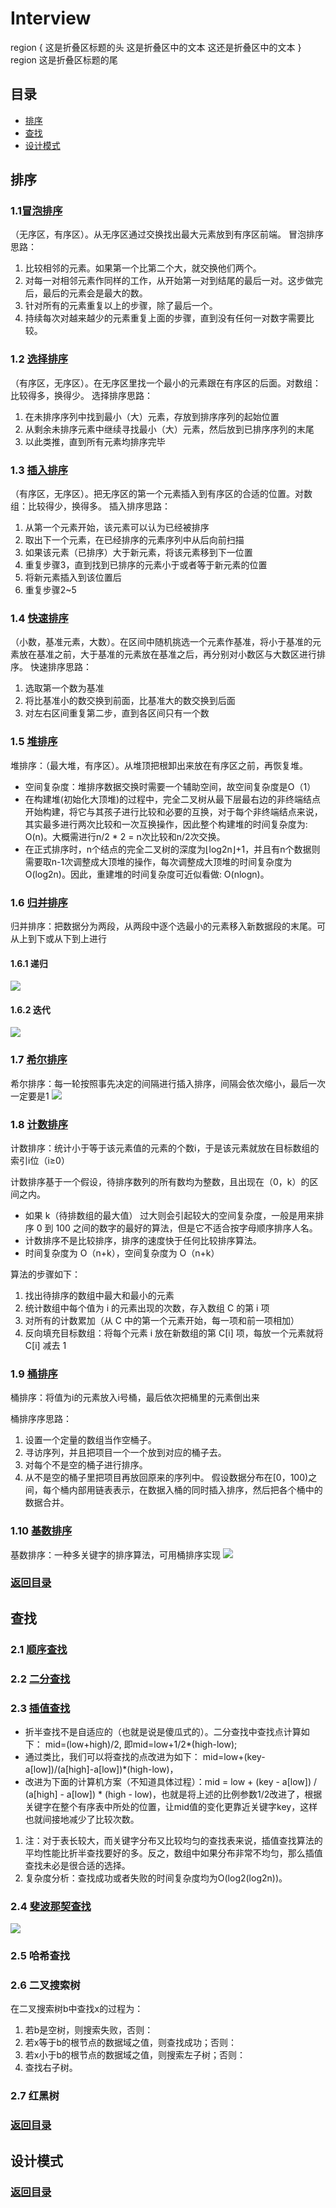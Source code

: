 # Interview

region { 这是折叠区标题的头
这是折叠区中的文本
这还是折叠区中的文本
} region 这是折叠区标题的尾


## 目录  
* [排序](#排序)
* [查找](#查找)
* [设计模式](#设计模式)

## 排序
### 1.1[冒泡排序](https://github.com/guoguokkk/Interview/blob/master/Sort/BubbleSort.cpp)
（无序区，有序区）。从无序区通过交换找出最大元素放到有序区前端。
冒泡排序思路：
1. 比较相邻的元素。如果第一个比第二个大，就交换他们两个。
2. 对每一对相邻元素作同样的工作，从开始第一对到结尾的最后一对。这步做完后，最后的元素会是最大的数。
3. 针对所有的元素重复以上的步骤，除了最后一个。
4. 持续每次对越来越少的元素重复上面的步骤，直到没有任何一对数字需要比较。

### 1.2 [选择排序](https://github.com/guoguokkk/Interview/blob/master/Sort/SelectionSort.cpp)
（有序区，无序区）。在无序区里找一个最小的元素跟在有序区的后面。对数组：比较得多，换得少。
选择排序思路：
1. 在未排序序列中找到最小（大）元素，存放到排序序列的起始位置
2. 从剩余未排序元素中继续寻找最小（大）元素，然后放到已排序序列的末尾
3. 以此类推，直到所有元素均排序完毕

### 1.3 [插入排序](https://github.com/guoguokkk/Interview/blob/master/Sort/InsertSort.cpp)
（有序区，无序区）。把无序区的第一个元素插入到有序区的合适的位置。对数组：比较得少，换得多。
插入排序思路：
1. 从第一个元素开始，该元素可以认为已经被排序
2. 取出下一个元素，在已经排序的元素序列中从后向前扫描
3. 如果该元素（已排序）大于新元素，将该元素移到下一位置
4. 重复步骤3，直到找到已排序的元素小于或者等于新元素的位置
5. 将新元素插入到该位置后
6. 重复步骤2~5

### 1.4 [快速排序](https://github.com/guoguokkk/Interview/blob/master/Sort/QuickSort.cpp)
（小数，基准元素，大数）。在区间中随机挑选一个元素作基准，将小于基准的元素放在基准之前，大于基准的元素放在基准之后，再分别对小数区与大数区进行排序。
快速排序思路：
1. 选取第一个数为基准
2. 将比基准小的数交换到前面，比基准大的数交换到后面
3. 对左右区间重复第二步，直到各区间只有一个数

### 1.5 [堆排序](https://github.com/guoguokkk/Interview/blob/master/Sort/HeapSort.cpp)
堆排序：（最大堆，有序区）。从堆顶把根卸出来放在有序区之前，再恢复堆。

- 空间复杂度：堆排序数据交换时需要一个辅助空间，故空间复杂度是O（1） 
- 在构建堆(初始化大顶堆)的过程中，完全二叉树从最下层最右边的非终端结点开始构建，将它与其孩子进行比较和必要的互换，对于每个非终端结点来说，其实最多进行两次比较和一次互换操作，因此整个构建堆的时间复杂度为: O(n)。大概需进行n/2 * 2 = n次比较和n/2次交换。 
- 在正式排序时，n个结点的完全二叉树的深度为⌊log2n⌋+1，并且有n个数据则需要取n-1次调整成大顶堆的操作，每次调整成大顶堆的时间复杂度为O(log2n)。因此，重建堆的时间复杂度可近似看做: O(nlogn)。

### 1.6 [归并排序](https://github.com/guoguokkk/Interview/blob/master/Sort/MergeSort.cpp)
归并排序：把数据分为两段，从两段中逐个选最小的元素移入新数据段的末尾。可从上到下或从下到上进行
#### 1.6.1 递归
![](https://github.com/guoguokkk/Interview/blob/master/img/%E5%BD%92%E5%B9%B6%E6%8E%92%E5%BA%8F_%E9%80%92%E5%BD%92.png)

#### 1.6.2 迭代
![](https://github.com/guoguokkk/Interview/blob/master/img/%E5%BD%92%E5%B9%B6%E6%8E%92%E5%BA%8F_%E8%BF%AD%E4%BB%A3.png)

### 1.7 [希尔排序](https://github.com/guoguokkk/Interview/blob/master/Sort/shell_sort.cpp)
希尔排序：每一轮按照事先决定的间隔进行插入排序，间隔会依次缩小，最后一次一定要是1
![](https://github.com/guoguokkk/Interview/blob/master/img/%E5%B8%8C%E5%B0%94%E6%8E%92%E5%BA%8F.png)

### 1.8 [计数排序](https://github.com/guoguokkk/Interview/blob/master/Sort/CountSort.cpp)

计数排序：统计小于等于该元素值的元素的个数i，于是该元素就放在目标数组的索引i位（i≥0）

计数排序基于一个假设，待排序数列的所有数均为整数，且出现在（0，k）的区间之内。
- 如果 k（待排数组的最大值） 过大则会引起较大的空间复杂度，一般是用来排序 0 到 100 之间的数字的最好的算法，但是它不适合按字母顺序排序人名。
- 计数排序不是比较排序，排序的速度快于任何比较排序算法。
- 时间复杂度为 O（n+k），空间复杂度为 O（n+k）

算法的步骤如下：
1. 找出待排序的数组中最大和最小的元素
2. 统计数组中每个值为 i 的元素出现的次数，存入数组 C 的第 i 项
3. 对所有的计数累加（从 C 中的第一个元素开始，每一项和前一项相加）
4. 反向填充目标数组：将每个元素 i 放在新数组的第 C[i] 项，每放一个元素就将 C[i] 减去 1

### 1.9 [桶排序](https://github.com/guoguokkk/Interview/blob/master/Sort/BucketSort.cpp)
桶排序：将值为i的元素放入i号桶，最后依次把桶里的元素倒出来

桶排序序思路：
1. 设置一个定量的数组当作空桶子。
2. 寻访序列，并且把项目一个一个放到对应的桶子去。
3. 对每个不是空的桶子进行排序。
4. 从不是空的桶子里把项目再放回原来的序列中。
假设数据分布在[0，100)之间，每个桶内部用链表表示，在数据入桶的同时插入排序，然后把各个桶中的数据合并。

### 1.10 [基数排序](https://github.com/guoguokkk/Interview/blob/master/Sort/RadixSort.cpp)
基数排序：一种多关键字的排序算法，可用桶排序实现
![](https://github.com/guoguokkk/Interview/blob/master/img/%E5%9F%BA%E6%95%B0%E6%8E%92%E5%BA%8F.jpg)

### [返回目录](#目录)

## 查找

### 2.1 [顺序查找](https://github.com/guoguokkk/Interview/blob/master/Search/SequentialSearch.cpp)
### 2.2 [二分查找](https://github.com/guoguokkk/Interview/blob/master/Search/BinarySearch.cpp)
### 2.3 [插值查找](https://github.com/guoguokkk/Interview/blob/master/Search/InsertionSearch.cpp)
- 折半查找不是自适应的（也就是说是傻瓜式的）。二分查找中查找点计算如下：
	mid=(low+high)/2, 即mid=low+1/2*(high-low);
- 通过类比，我们可以将查找的点改进为如下：
	mid=low+(key-a[low])/(a[high]-a[low])*(high-low)，
- 改进为下面的计算机方案（不知道具体过程）：mid = low + (key - a[low]) / (a[high] - a[low]) * (high - low)，也就是将上述的比例参数1/2改进了，根据关键字在整个有序表中所处的位置，让mid值的变化更靠近关键字key，这样也就间接地减少了比较次数。
	
1. 注：对于表长较大，而关键字分布又比较均匀的查找表来说，插值查找算法的平均性能比折半查找要好的多。反之，数组中如果分布非常不均匀，那么插值查找未必是很合适的选择。
2. 复杂度分析：查找成功或者失败的时间复杂度均为O(log2(log2n))。
	
### 2.4 [斐波那契查找](https://github.com/guoguokkk/Interview/blob/master/Search/FibonacciSearch.cpp)
![](https://github.com/guoguokkk/Interview/blob/master/img/%E6%96%90%E6%B3%A2%E9%82%A3%E5%A5%91%E6%9F%A5%E6%89%BE.jpg)

### 2.5 哈希查找

### 2.6 二叉搜索树
在二叉搜索树b中查找x的过程为：
1. 若b是空树，则搜索失败，否则：
2. 若x等于b的根节点的数据域之值，则查找成功；否则：
3. 若x小于b的根节点的数据域之值，则搜索左子树；否则：
4. 查找右子树。 

### 2.7 红黑树

### [返回目录](#目录)

## 设计模式

### [返回目录](#目录)
